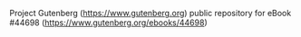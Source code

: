 Project Gutenberg (https://www.gutenberg.org) public repository for eBook #44698 (https://www.gutenberg.org/ebooks/44698)

